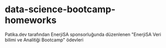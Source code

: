 # data-science-bootcamp-homeworks
 
Patika.dev tarafından EnerjiSA sponsorluğunda düzenlenen "EnerjiSA Veri bilimi ve Analitiği Bootcamp" ödevleri
